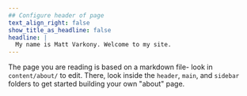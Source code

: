 ```yaml
---
## Configure header of page
text_align_right: false
show_title_as_headline: false
headline: |
  My name is Matt Varkony. Welcome to my site.
---
```


<!-- this is a subheadline -->
<!-- I'm a Hugo theme you'll want to hang out with. :fr: -->

The page you are reading is based on a markdown file- look in `content/about/` to edit. There, look inside the `header`, `main`, and `sidebar` folders to get started building your own "about" page.
